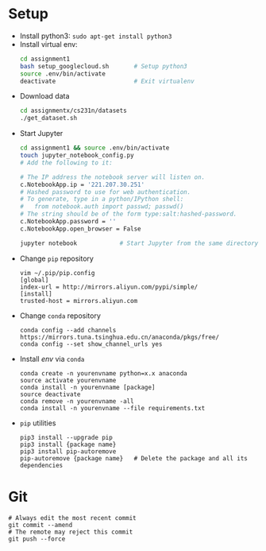 
# Setup
* Install python3: `sudo apt-get install python3`
* Install virtual env:
    ```bash
    cd assignment1
    bash setup_googlecloud.sh       # Setup python3 
    source .env/bin/activate        
    deactivate                      # Exit virtualenv
    ```
* Download data
    ```bash
    cd assignmentx/cs231n/datasets
    ./get_dataset.sh
    ```
* Start Jupyter 
    ```bash
    cd assignment1 && source .env/bin/activate
    touch jupyter_notebook_config.py    
    # Add the following to it:

    # The IP address the notebook server will listen on.
    c.NotebookApp.ip = '221.207.30.251'  
    # Hashed password to use for web authentication.                                                                                  
    # To generate, type in a python/IPython shell:
    #   from notebook.auth import passwd; passwd()
    # The string should be of the form type:salt:hashed-password.
    c.NotebookApp.password = ''
    c.NotebookApp.open_browser = False

    jupyter notebook            # Start Jupyter from the same directory
    ```
* Change `pip` repository
    ```
    vim ~/.pip/pip.config
    [global]
    index-url = http://mirrors.aliyun.com/pypi/simple/
    [install]
    trusted-host = mirrors.aliyun.com
    ```
* Change `conda` repository
    ```
    conda config --add channels https://mirrors.tuna.tsinghua.edu.cn/anaconda/pkgs/free/
    conda config --set show_channel_urls yes
    ```
* Install *env* via `conda`
    ```
    conda create -n yourenvname python=x.x anaconda
    source activate yourenvname
    conda install -n yourenvname [package]
    source deactivate
    conda remove -n yourenvname -all
    conda install -n yourenvname --file requirements.txt
    ```
* `pip` utilities
    ```
    pip3 install --upgrade pip
    pip3 install {package name}
    pip3 install pip-autoremove
    pip-autoremove {package name}   # Delete the package and all its dependencies
    ```

# Git

    # Always edit the most recent commit
    git commit --amend 
    # The remote may reject this commit
    git push --force 